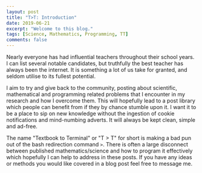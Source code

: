 ```yaml
---
layout: post
title: "T>T: Introduction"
date: 2019-06-21
excerpt: "Welcome to this blog."
tags: [Science, Mathematics, Programming, TT]
comments: false
---
```


Nearly everyone has had influential teachers throughout their school years. I can list several notable candidates, but truthfully the best teacher has always been the internet. It is something a lot of us take for granted, and seldom utilise to its fullest potential.

I aim to try and give back to the community, posting about scientific, mathematical and programming related problems that I encounter in my research and how I overcome them. This will hopefully lead to a post library which people can benefit from if they by chance stumble upon it. I want it to be a place to sip on new knowledge without the ingestion of cookie notifications and mind-numbing adverts. It will always be kept clean, simple and ad-free.

The name "Textbook to Terminal" or "T > T" for short is making a bad pun out of the bash redirection command `>`. There is often a large disconnect between published mathematics/science and how to program it effectively which hopefully I can help to address in these posts. If you have any ideas or methods you would like covered in a blog post feel free to message me.

